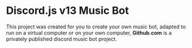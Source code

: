 # Discord.js v13 Music Bot
This project was created for you to create your own music bot, adapted to run on a virtual computer or on your own computer, **Github.com** is a privately published discord music bot project.
